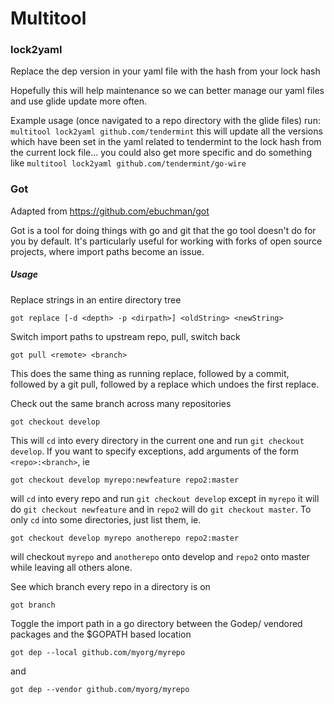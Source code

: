 # Multitool

### lock2yaml

Replace the dep version in your yaml file with the hash from your lock hash

Hopefully this will help maintenance so we can better manage our yaml files and
use glide update more often. 

Example usage (once navigated to a repo directory with the glide files) run:
`multitool lock2yaml github.com/tendermint` this will update all the versions
which have been set in the yaml  related to tendermint to the lock hash from
the current lock file... you could also get more specific and do something like
`multitool lock2yaml github.com/tendermint/go-wire`


### Got

Adapted from https://github.com/ebuchman/got

Got is a tool for doing things with go and git that the go tool doesn't do for you by default. It's particularly useful for working with 
forks of open source projects, where import paths become an issue.

##### Usage
Replace strings in an entire directory tree
```
got replace [-d <depth> -p <dirpath>] <oldString> <newString>
```
Switch import paths to upstream repo, pull, switch back
```
got pull <remote> <branch>
```
This does the same thing as running replace, followed by a commit, followed by a git pull, followed by a replace which undoes the first replace.

Check out the same branch across many repositories
```
got checkout develop
```
This will `cd` into every directory in the current one and run `git checkout develop`. If you want to specify exceptions, add arguments of the form `<repo>:<branch>`, ie
```
got checkout develop myrepo:newfeature repo2:master
```
will `cd` into every repo and run `git checkout develop` except in `myrepo` it will do `git checkout newfeature` and in `repo2` will do `git checkout master`. To only `cd` into some directories, just list them, ie. 
```
got checkout develop myrepo anotherepo repo2:master
```
will checkout `myrepo` and `anotherepo` onto develop and `repo2` onto master while leaving all others alone.

See which branch every repo in a directory is on 
```
got branch
```
Toggle the import path in a go directory between the Godep/ vendored packages and the $GOPATH based location

```
got dep --local github.com/myorg/myrepo
```
and 
```
got dep --vendor github.com/myorg/myrepo
```

